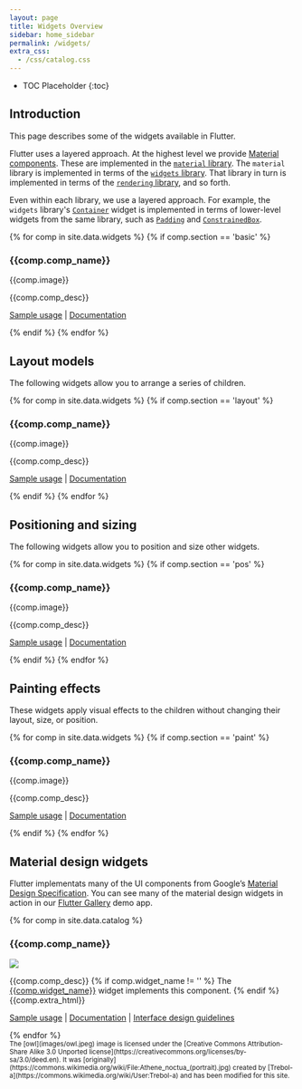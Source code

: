 ```yaml
---
layout: page
title: Widgets Overview
sidebar: home_sidebar
permalink: /widgets/
extra_css:
  - /css/catalog.css
---
```


* TOC Placeholder
{:toc}

## Introduction

This page describes some of the widgets available in Flutter.

Flutter uses a layered approach. At the highest level we provide
[Material components](#material-design-widgets). These are implemented
in the [`material`
library](https://docs.flutter.io/flutter/material/material-library.html).
The `material` library is implemented in terms of the [`widgets`
library](https://docs.flutter.io/flutter/widgets/widgets-library.html).
That library in turn is implemented in terms of the [`rendering`
library](https://docs.flutter.io/flutter/rendering/rendering-library.html),
and so forth.

Even within each library, we use a layered approach. For example, the
`widgets` library's
[`Container`](https://docs.flutter.io/flutter/widgets/Container-class.html)
widget is implemented in terms of lower-level widgets from the same
library, such as
[`Padding`](https://docs.flutter.io/flutter/widgets/Padding-class.html)
and
[`ConstrainedBox`](https://docs.flutter.io/flutter/widgets/ConstrainedBox-class.html).


<!-- Data for the catalog comes from widgets.csv in the _data folder -->
{% for comp in site.data.widgets %}
 {% if comp.section == 'basic' %}
 <div class="comp-entry">
  <h3>{{comp.comp_name}}</h3>
  {{comp.image}}
  <p> {{comp.comp_desc}} </p>
  <p><a href="https://github.com/flutter/flutter/search?utf8=%E2%9C%93&q=path%3Aexamples+{{comp.sample_keywords}}&type=Code">Sample usage</a>
  | <a href="{{comp.dartdocs_link}}">Documentation</a></p>
 </div>
 {% endif %}
{% endfor %}

Layout models
-------------

The following widgets allow you to arrange a series of children.

<!-- Data for the catalog comes from widgets.csv in the _data folder -->
{% for comp in site.data.widgets %}
 {% if comp.section == 'layout' %}
  <div class="comp-entry">
   <h3>{{comp.comp_name}}</h3>
   {{comp.image}}
   <p> {{comp.comp_desc}} </p>
   <p><a href="https://github.com/flutter/flutter/search?utf8=%E2%9C%93&q=path%3Aexamples+{{comp.sample_keywords}}&type=Code">Sample usage</a>
   | <a href="{{comp.dartdocs_link}}">Documentation</a></p>
  </div>
 {% endif %}
{% endfor %}

Positioning and sizing
----------------------

The following widgets allow you to position and size other widgets.

<!-- Data for the catalog comes from widgets.csv in the _data folder -->
{% for comp in site.data.widgets %}
 {% if comp.section == 'pos' %}
  <div class="comp-entry">
   <h3>{{comp.comp_name}}</h3>
   {{comp.image}}
   <p> {{comp.comp_desc}} </p>
   <p><a href="https://github.com/flutter/flutter/search?utf8=%E2%9C%93&q=path%3Aexamples+{{comp.sample_keywords}}&type=Code">Sample usage</a>
   | <a href="{{comp.dartdocs_link}}">Documentation</a></p>
  </div>
 {% endif %}
{% endfor %}

Painting effects
----------------

These widgets apply visual effects to the children without changing their layout, size, or position.

<!-- Data for the catalog comes from widgets.csv in the _data folder -->
{% for comp in site.data.widgets %}
 {% if comp.section == 'paint' %}
  <div class="comp-entry">
   <h3>{{comp.comp_name}}</h3>
   {{comp.image}}
   <p> {{comp.comp_desc}} </p>
   <p><a href="https://github.com/flutter/flutter/search?utf8=%E2%9C%93&q=path%3Aexamples+{{comp.sample_keywords}}&type=Code">Sample usage</a>
   | <a href="{{comp.dartdocs_link}}">Documentation</a></p>
  </div>
 {% endif %}
{% endfor %}

Material design widgets
-----------------------

Flutter implementats many of the UI components from Google’s [Material Design Specification](https://material.google.com/).
You can see many of the material design widgets in action in our [Flutter Gallery](https://github.com/flutter/flutter/tree/master/examples/flutter_gallery) demo app.

<!-- Data for the catalog comes from catalog.csv in the _data folder -->
{% for comp in site.data.catalog %}
 <div class="comp-entry">
  <h3>{{comp.comp_name}}</h3>
  <img class="comp-img" src="{{comp.img_link}}"/>
  <p>
   {{comp.comp_desc}}
   {% if comp.widget_name != '' %} The <a href="{{comp.dartdocs_link}}">{{comp.widget_name}}</a> widget implements this component. {% endif %}
   {{comp.extra_html}}
  </p>
  <p><a href="https://github.com/flutter/flutter/search?utf8=%E2%9C%93&q=path%3Aexamples+{{comp.sample_keywords}}&type=Code">Sample usage</a>
  | <a href="{{comp.dartdocs_link}}">Documentation</a>
  | <a href="{{comp.material_spec_link}}">Interface design guidelines</a></p>
 </div>
{% endfor %}

<div class="catalog-end"></div>

<small>
The [owl](images/owl.jpeg) image is licensed under the
[Creative Commons Attribution-Share Alike 3.0 Unported license](https://creativecommons.org/licenses/by-sa/3.0/deed.en).
It was [originally](https://commons.wikimedia.org/wiki/File:Athene_noctua_(portrait).jpg)
created by [Trebol-a](https://commons.wikimedia.org/wiki/User:Trebol-a) and
has been modified for this site.
</small>
